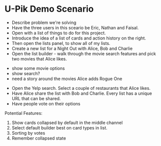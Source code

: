 # U-Pik Demo Scenario
* Describe problem we're solving
* Have the three users in this sceario be Eric, Nathan and Faisal.
* Open with a list of things to do for this project.
* Introduce the idea of a list of cards and action history on the right.
* Then open the lists panel, to show all of my lists.
* Create a new list for a Night Out with Alice, Bob and Charlie
* Open the list builder - walk through the movie search features and pick two movies that Alice likes.
- show some movie options
- show search?
- need a story around the movies
Alice adds Rogue One
* Open the Yelp search.  Select a couple of restaurants that Alice likes.
* Have Alice share the list with Bob and Charlie.  Every list has a unique URL that can be shared.
* Have people vote on their options

Potential Features:
1) Show cards collapsed by default in the middle channel
2) Select default builder best on card types in list.
3) Sorting by votes
3) Remember collapsed state